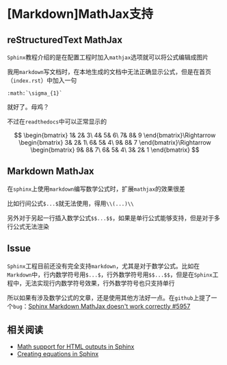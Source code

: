 
# [Markdown]MathJax支持

## reStructuredText MathJax

`Sphinx`教程介绍的是在配置工程时加入`mathjax`选项就可以将公式编辑成图片

我用`markdown`写文档时，在本地生成的文档中无法正确显示公式，但是在首页（`index.rst`）中加入一句

    :math:`\sigma_{1}`

就好了。母鸡？

不过在`readthedocs`中可以正常显示的

$$
\begin{bmatrix} 1& 2& 3\ 4& 5& 6\ 7& 8& 9 \end{bmatrix}\Rightarrow \begin{bmatrix} 3& 2& 1\ 6& 5& 4\ 9& 8& 7 \end{bmatrix}\Rightarrow \begin{bmatrix} 9& 8& 7\ 6& 5& 4\ 3& 2& 1 \end{bmatrix}
$$

## Markdown MathJax

在`sphinx`上使用`markdown`编写数学公式时，扩展`mathjax`的效果很差

比如行间公式`$...$`就无法使用，得用`\\(...)\\`

另外对于另起一行插入数学公式`$$...$$`，如果是单行公式能够支持，但是对于多行公式无法渲染

## Issue

`Sphinx`工程目前还没有完全支持`markdown`，尤其是对于数学公式。比如在`Markdown`中，行内数学符号用`$...$`，行外数学符号用`$$...$$`，但是在`Sphinx`工程中，无法实现行内数学符号效果，行外数学符号也只支持单行

所以如果有涉及数学公式的文章，还是使用其他方法好一点。在`github`上提了一个`bug`：[Sphinx Markdown MathJax doesn't work correctly #5957](https://github.com/sphinx-doc/sphinx/issues/5957)

## 相关阅读

* [Math support for HTML outputs in Sphinx](http://www.sphinx-doc.org/en/master/usage/extensions/math.html)
* [Creating equations in Sphinx](https://build-me-the-docs-please.readthedocs.io/en/latest/Using_Sphinx/UsingMathEquationsInSphinx.html)